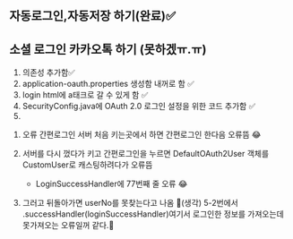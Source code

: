 ## 자동로그인,자동저장 하기(완료)✅

## 소셜 로그인 카카오톡 하기 (못하겠ㅠ.ㅠ)


1. 의존성 추가함✅
2. application-oauth.properties 생성함 내꺼로 함 ✅
3. login html에 a태크로 갈 수 있게 함 ✅
4. SecurityConfig.java에 OAuth 2.0 로그인 설정을 위한 코드 추가함 ✅
5. 
1) 오류 간편로그인 서버 처음 키는곳에서 하면 간편로그인 한다음 오류뜸 😂
2) 서버를 다시 껐다가 키고 간편로그인을 누르면 DefaultOAuth2User 객체를 CustomUser로 캐스팅하려다가 오류뜸
   - LoginSuccessHandler에 77번째 줄 오류 😂

3) 그러고 뒤돌아가면 userNo를 못찾는다고 나옴 
   🤔(생각) 5-2번에서 .successHandler(loginSuccessHandler)여기서 로그인한 정보를 가져오는데 못가져오는 오류일꺼 같다.🤔

